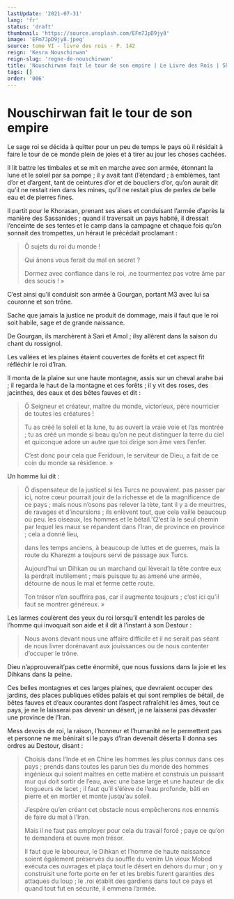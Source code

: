```yaml
---
lastUpdate: '2021-07-31'
lang: 'fr'
status: 'draft'
thumbnail: 'https://source.unsplash.com/EFm7JpD9jy8'
image: 'EFm7JpD9jy8.jpeg'
source: tome VI - livre des rois - P. 142
reign: 'Kesra Nouschirwan'
reign-slug: 'regne-de-nouschirwan'
title: 'Nouschirwan fait le tour de son empire | Le Livre des Rois | Shâhnâmeh'
tags: []
order: '006'
---
```


<!-- LTeX: language=fr -->

# Nouschirwan fait le tour de son empire

Le sage roi se décida à quitter pour un peu de temps le pays où il résidait à faire le tour de ce monde plein de joies et à tirer au jour les choses cachées.

Il lit battre les timbales et se mit en marche avec son armée, étonnant la lune et le soleil par sa pompe ; il y avait tant (l’étendard ; à emblèmes, tant d’or et d’argent, tant de ceintures d’or et de boucliers d’or, qu’on aurait dit qu’il ne restait rien dans les mines, qu’il ne restait plus de perles de belle eau et de pierres fines.

Il partit pour le Khorasan, prenant ses aises et conduisant l’armée d’après la manière des Sassanides ; quand il traversait un pays habité, il dressait l’enceinte de ses tentes et le camp dans la campagne et chaque fois qu’on sonnait des trompettes, un héraut le précédait proclamant :

> Ô sujets du roi du monde !
>
> Qui ânons vous ferait du mal en secret ?
>
> Dormez avec confiance dans le roi, .ne tourmentez pas votre âme par des soucis ! »

C’est ainsi qu’il conduisit son armée à Gourgan, portant M3 avec lui sa couronne et son trône.

Sache que jamais la justice ne produit de dommage, mais il faut que le roi soit habile, sage et de grande naissance.

De Gourgan, ils marchèrent à Sari et Amol ; ilsy allèrent dans la saison du chant du rossignol.

Les vallées et les plaines étaient couvertes de forêts et cet aspect fit réfléchir le roi d’Iran.

Il monta de la plaine sur une haute montagne, assis sur un cheval arahe bai ; il regarda le haut de la montagne et ces forêts ; il y vit des roses, des jacinthes, des eaux et des bêtes fauves et dit :

> Ô Seigneur et créateur, maître du monde, victorieux, père nourricier de toutes les créatures !
>
> Tu as créé le soleil et la lune, tu as ouvert la vraie voie et l’as montrée ; tu as créé un monde si beau qu’on ne peut distinguer la terre du ciel et quiconque adore un autre que toi dirige son âme vers l’enfer.
>
> C’est donc pour cela que Feridoun, le serviteur de Dieu, a fait de ce coin du monde sa résidence. »

Un homme lui dit :

> Ô dispensateur de la justicel si les Turcs ne pouvaient. pas passer par ici, notre cœur pourrait jouir de la richesse et de la magnificence de ce pays ; mais nous n’osons pas relever la tète, tant il y a de meurtres, de ravages et d’incursions ; ils enlèvent tout, que cela vaille beaucoup ou peu. les oiseaux, les hommes et le bétail.’(2’est là le seul chemin par lequel les maux se répandent dans l’Iran, de province en province ; cela a donné lieu,
>
> dans les temps anciens, à beaucoup de luttes et de guerres, mais la route du Kharezm a toujours servi de passage aux Turcs.
>
> Aujourd’hui un Dihkan ou un marchand qui lèverait la tête contre eux la perdrait inutilement ; mais puisque tu as amené une armée, détourne de nous le mal et ferme cette route.
>
> Ton trésor n’en souffrira pas, car il augmente toujours ; c’est ici qu’il faut se montrer généreux. »

Les larmes coulèrent des yeux du roi lorsqu’il entendit les paroles de l’homme qui invoquait son aide et il dit à l’instant à son Destour :

> Nous avons devant nous une affaire difficile et il ne serait pas séant de nous livrer dorénavant aux jouissances ou de nous contenter d’occuper le trône.

Dieu n’approuverait’pas cette énormité, que nous fussions dans la joie et les Dihkans dans la peine.

Ces belles montagnes et ces larges plaines, que devraient occuper des jardins, des places publiques etïdes palais et qui sont remplies de bétail, de bêtes fauves et d’eaux courantes dont l’aspect rafraîchit les âmes, tout ce pays, je ne le laisserai pas devenir un désert, je ne laisserai pas dévaster une province de l’Iran.

Mess devoirs de roi, la raison, l’honneur et l’humanité ne le permettent pas et personne ne me bénirait si le pays d’Iran devenait déserta Il donna ses ordres au Destour, disant :

> Choisis dans l’Inde et en Chine les hommes les plus connus dans ces pays ; prends dans toutes les parun ties du monde des hommes ingénieux qui soient maîtres en cette matière et construis un puissant mur qui doit sortir de l’eau, avec une base large et une hauteur de dix longueurs de lacet ; il faut qu’il s’élève de l’eau profonde, bâti en pierre et en mortier et monte jusqu’au soleil.
>
> J’espère qu’en créant cet obstacle nous empêcherons nos ennemis de faire du mal à l’Iran.
>
> Mais il ne faut pas employer pour cela du travail forcé ; paye ce qu’on te demandera et ouvre mon trésor.
>
> Il faut que le laboureur, le Dihkan et l’homme de haute naissance soient également préservés du souffle du venlm Un vieux Mobed exécuta ces ouvrages et plaça tout le désert en dehors du mur ; on y construisit une forte porte en fer et les brebis furent garanties des attaques du loup ; le .roi établit des gardiens dans tout ce pays et quand tout fut en sécurité, il emmena l’armée.
